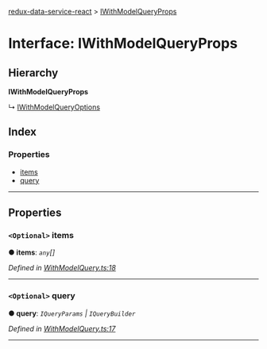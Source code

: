 [redux-data-service-react](../README.md) > [IWithModelQueryProps](../interfaces/iwithmodelqueryprops.md)

# Interface: IWithModelQueryProps

## Hierarchy

**IWithModelQueryProps**

↳  [IWithModelQueryOptions](iwithmodelqueryoptions.md)

## Index

### Properties

* [items](iwithmodelqueryprops.md#items)
* [query](iwithmodelqueryprops.md#query)

---

## Properties

<a id="items"></a>

### `<Optional>` items

**● items**: *`any`[]*

*Defined in [WithModelQuery.ts:18](https://github.com/Rediker-Software/redux-data-service-react/blob/5ddfd25/src/WithModelQuery.ts#L18)*

___
<a id="query"></a>

### `<Optional>` query

**● query**: *`IQueryParams` \| `IQueryBuilder`*

*Defined in [WithModelQuery.ts:17](https://github.com/Rediker-Software/redux-data-service-react/blob/5ddfd25/src/WithModelQuery.ts#L17)*

___

